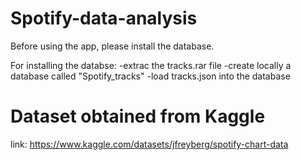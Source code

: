# Spotify-data-analysis
Before using the app, please install the database.

For installing the databse:
-extrac the tracks.rar file
-create locally a database called "Spotify_tracks"
-load tracks.json into the database

# Dataset obtained from Kaggle
link: https://www.kaggle.com/datasets/jfreyberg/spotify-chart-data
